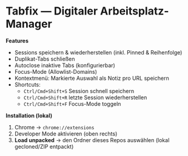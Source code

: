 # Tabfix — Digitaler Arbeitsplatz-Manager

**Features**
- Sessions speichern & wiederherstellen (inkl. Pinned & Reihenfolge)
- Duplikat-Tabs schließen
- Autoclose inaktive Tabs (konfigurierbar)
- Focus-Mode (Allowlist-Domains)
- Kontextmenü: Markierte Auswahl als Notiz pro URL speichern
- Shortcuts:  
  - `Ctrl/Cmd+Shift+S` Session schnell speichern  
  - `Ctrl/Cmd+Shift+R` letzte Session wiederherstellen  
  - `Ctrl/Cmd+Shift+F` Focus-Mode toggeln

**Installation (lokal)**
1. Chrome → `chrome://extensions`
2. Developer Mode aktivieren (oben rechts)
3. **Load unpacked** → den Ordner dieses Repos auswählen (lokal gecloned/ZIP entpackt)
